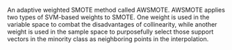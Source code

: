An adaptive weighted SMOTE method called AWSMOTE. AWSMOTE applies two types of SVM-based weights to SMOTE. One weight is used in the variable space to combat the disadvantages of collinearity, while another weight is used in the sample space to purposefully select those support vectors in the minority class as neighboring points in the interpolation.
